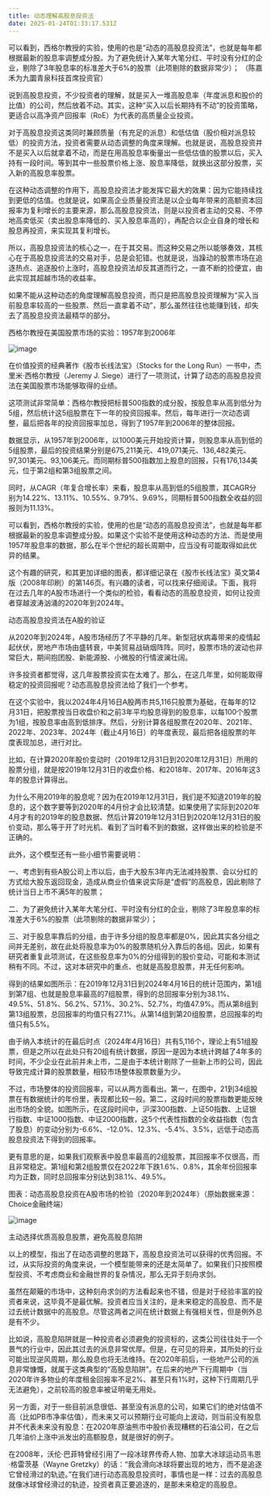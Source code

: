 ```yaml
---
title: 动态理解高股息投资法
date: 2025-01-24T01:33:17.531Z
---
```


可以看到，西格尔教授的实验，使用的也是“动态的高股息投资法”，也就是每年都根据最新的股息率调整成分股。为了避免统计入某年大笔分红、平时没有分红的企业，剔除了3年股息率的标准差大于6%的股票（此项剔除的数据非常少）；
（陈嘉禾为九圜青泉科技首席投资官）

说到高股息投资，不少投资者的理解，就是买入一堆高股息率（年度派息和股价的比值）的公司，然后放着不动。其实，这种“买入以后长期持有不动”的投资策略，更适合以高净资产回报率（RoE）为代表的高质量企业投资。

对于高股息投资这类同时兼顾质量（有充足的派息）和低估值（股价相对派息较低）的投资方法，投资者需要从动态调整的角度来理解。也就是说，高股息投资并不是买入以后就拿着不动，而是在用高股息率衡量出一些低估值的股票以后，买入持有一段时间。等到其中一些股票价格上涨、股息率降低，就换出这部分股票，买入新的高股息率股票。

在这种动态调整的作用下，高股息投资法才能发挥它最大的效果：因为它能持续找到更低的估值。也就是说，如果高企业质量投资法是以企业每年带来的高额资本回报率为复利增长的主要来源，那么高股息投资法，则是以投资者主动的交易、不停地高卖低买（卖出股息率降低的、买入股息率高的），再配合以企业自身的增长和股息再投资，来实现其复利增长。

所以，高股息投资法的核心之一，在于其交易。而这种交易之所以能够奏效，其核心在于高股息投资法的交易对手，总是会犯错。也就是说，当躁动的股票市场在追逐热点、追逐股价上涨时，高股息投资法却反其道而行之，一直不断的捡便宜，由此实现其超越市场的收益率。

如果不能从这种动态的角度理解高股息投资，而只是把高股息投资理解为“买入当前股息率较高的一些股票、然后一直拿着不动”，那么虽然往往也能赚到钱，却失去了高股息投资法最精华的部分。

西格尔教授在美国股票市场的实验：1957年到2006年

![image](https://github.com/user-attachments/assets/ad1730e9-44b6-439f-860f-42091d1d8c92)


在价值投资的经典著作《股市长线法宝》（Stocks for the Long Run）一书中，杰里米·西格尔教授（Jeremy J. Siege）进行了一项测试，计算了动态的高股息投资法在美国股票市场能够取得的业绩。

这项测试非常简单：西格尔教授把标普500指数的成分股，按股息率从高到低分为5组，然后统计这5组股票在下一年的投资回报率。然后，每年进行一次动态调整，最后把各年的投资回报率加总，得到了1957年到2006年的整体回报。

数据显示，从1957年到2006年，以1000美元开始投资计算，则股息率从高到低的5组股票，最后的投资结果分别是675,211美元、419,071美元、136,482美元、97,301美元、93,106美元。而同期标普500指数加上股息的回报，只有176,134美元，位于第2组和第3组股票之间。

同时，从CAGR（年复合增长率）来看，股息率从高到低的5组股票，其CAGR分别为14.22%、13.11%、10.55%、9.79%、9.69%，同期标普500指数全收益的回报则为11.13%。



可以看到，西格尔教授的实验，使用的也是“动态的高股息投资法”，也就是每年都根据最新的股息率调整成分股。如果这个实验不是使用这种动态的方法、而是使用1957年股息率的数据，那么在半个世纪的超长周期中，应当没有可能取得如此优异的结果。

这个有趣的研究，和其更加详细的图表，都详细记录在《股市长线法宝》英文第4版（2008年印刷）的第146页。有兴趣的读者，可以找来仔细阅读。下面，我将在过去几年的A股市场进行一个类似的检验，看看动态的高股息投资，如何让投资者穿越波涛汹涌的2020年到2024年。

动态高股息投资法在A股的验证

从2020年到2024年，A股市场经历了不平静的几年。新型冠状病毒带来的疫情起起伏伏，房地产市场由盛转衰，中美贸易战硝烟阵阵。同时，股票市场的波动也非常巨大，期间抱团股、新能源股、小微股的行情波澜壮阔。

许多投资者都觉得，这几年股票投资实在太难了。那么，在这几年里，如何能取得稳定的投资回报呢？动态高股息投资法给了我们一个参考。

在这个实验中，我以2024年4月16日A股两市共5,116只股票为基础，在每年的12月31日，把股票按当日收盘价和之前3年平均股息得到的股息率，以每100个股票为1组，按股息率由高到低排序。然后，分别计算各组股票在2020年、2021年、2022年、2023年、2024年（截止4月16日）的年度表现，最后把各组股票的年度表现加总，进行对比。

比如，在计算2020年股价变动时（2019年12月31日到2020年12月31日）所用的股票分组，就是按2019年12月31日的收盘价格、和2018年、2017年、2016年这3年的股息计算得出。

为什么不用2019年的股息呢？因为在2019年12月31日，我们是不知道2019年的股息的，这个数字要等到2020年的4月份才会比较清楚。如果使用了实际到2020年4月才有的2019年的股息数据、然后计算2019年12月31日到2020年12月31日的股价变动，那么等于开了时光机、看到了当时看不到的数据，这样做出来的检验是不正确的。

此外，这个模型还有一些小细节需要说明：

一、考虑到有些A股公司上市以后，由于大股东3年内无法减持股票、会以分红的方式给大股东返回现金，造成从商业价值来说实际是“虚假”的高股息，因此剔除了统计当日上市不满5年的股票；

二、为了避免统计入某年大笔分红、平时没有分红的企业，剔除了3年股息率的标准差大于6%的股票（此项剔除的数据非常少）；

三、对于股息率靠后的分组，由于许多分组的股息率都是0%，因此其实各分组之间并无差别，故在此处将股息率为0%的股票随机分入靠后的各组。因此，如果有研究者重复此项测试，在这些股息率为0%的分组得到的股价变动，可能和本测试稍有不同。不过，这对本研究中的重点、也就是高股息股票，并无任何影响。

得到的结果如图所示：在2019年12月31日到2024年4月16日的统计范围内，第1组到第7组、也就是股息率最高的7组股票，得到的总回报率分别为38.1%、49.5%、51.8%、56.2%、57.1%、30.2%、52.7%，均值47.9%。而从第8组到第13组股票，总回报率的均值只有27.1%。从第14组到第20组股票，总回报率的均值只有5.5%。

由于纳入本统计的在最后时点（2024年4月16日）共有5,116个，理论上有51组股票，但是之所以在此处只有20组有统计数据，原因一是因为本统计跨越了4年多的时间，不少企业在此前并未上市，二是由于本统计剔除了一些新上市的公司，因此导致完成计算的股票数量，相较市场整体股票数量为少。

不过，市场整体的投资回报率，可以从两方面看出。第一，在图中，21到34组股票在有数据统计的年份里，表现都比较一般。第二，这段时间的股票指数更能反映出市场的全貌。如图所示，在这段时间中，沪深300指数、上证50指数、上证银行指数、中证1000指数、中证2000指数，这5个代表性指数的全收益指数（包含了股息）的变动分别为-6.6%、-12.0%、12.3%、-5.4%、3.5%，远低于动态高股息投资法下得到的回报率。

更有意思的是，如果我们观察表中股息率最高的2组股票，其回报率不仅很高，而且非常稳定。第1组和第2组股票仅在2022年下跌1.6%、0.8%，其余年份回报率均为正数，同时总回报率分别达到38.1%、49.5%。

图表：动态高股息投资在A股市场的检验（2020年到2024年）（原始数据来源：Choice金融终端）

![image](https://github.com/user-attachments/assets/201aa5ad-c1e3-4f89-b3a1-719256d90adc)


主动选择优质高股息股票，避免高股息陷阱

以上的模型，指出了在动态调整的思路下，高股息投资法可以获得的优秀回报。不过，从实际投资的角度来说，一个模型能带来的还是太简单了。如果我们只按照模型投资、不考虑商业和金融世界的复杂情况，那么无异于刻舟求剑。

虽然在颠簸的市场中，这种刻舟求剑的方法看起来也不错，但是对于经验丰富的投资者来说，这毕竟不是最优解。投资者应当关注的，是未来稳定的高股息、而不是过去统计数据中的高股息。尽管这两者之间在统计数据上有强相关性，但是例外总是有不少。

比如说，高股息陷阱就是一种投资者必须避免的投资标的，这类公司往往处于一个景气的行业中，因此其过去的派息非常优厚。但是，在可见的将来，其所处的行业可能出现逆风周期，那么股息也将无法维持。在2020年前后，一些地产公司的派息非常慷慨，就属于这类典型的“高股息陷阱”。在后来的地产下行周期中（当2020年许多物业的年度租金回报率不足2%、甚至只有1%时，这种下行周期几乎无法避免），之前较高的股息率被证明毫无用处。

另一方面，对于一些目前派息很低、甚至没有派息的公司，如果它们的绝对估值不高（比如PB市净率估值），而未来又可以预期行业可能向上波动，则当前没有股息并不代表未来没有股息：在2020年原油熊市中股价表现糟糕的石油公司，在之后几年油价上涨中派发出的高额股息，就是很好的例子。

在2008年，沃伦·巴菲特曾经引用了一段冰球界传奇人物、加拿大冰球运动员韦恩·格雷茨基（Wayne Gretzky）的话：“我会滑向冰球将要出现的地方，而不是追逐它曾经滑过的轨迹。”在我们进行动态高股息投资时，事情也是一样：过去的高股息就像冰球曾经滑过的轨迹，投资者真正要追逐的，是那未来稳定的高股息。
